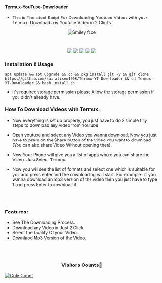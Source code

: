 #### Termux-YouTube-Downloader
- This is The latest Script For Downloading Youtube Videos with your Termux. Download any Youtube Video in 2 Clicks.
<p align="center">
  <img alt="Smiley face" src="https://te.legra.ph/file/b6181094ff11e837ceb38.jpg">
</p>
<br>

<p align="center">
  <img src="https://img.shields.io/badge/Maintained%3F-Yes-cyan?style=for-the-badge">
  <img src="https://img.shields.io/github/license/saifalisew1508/Termux-YT-Downloader?style=for-the-badge">
  <img src="https://img.shields.io/github/issues/saifalisew1508/Termux-YT-Downloader?color=violet&style=for-the-badge">
  <img src="https://img.shields.io/github/forks/saifalisew1508/Termux-YT-Downloader?color=teal&style=for-the-badge">
  <img src="https://img.shields.io/github/stars/saifalisew1508/Termux-YT-Downloader?style=for-the-badge">
</p>

### Installation & Usage:

```
apt update && apt upgrade && cd && pkg install git -y && git clone https://github.com/saifalisew1508/Termux-YT-Downloader && cd Termux-YT-Downloader && bash install.sh
```
- it's required storage permission please Allow the storage permission if you didn't already have.

### How To Download Videos with Termux.

- Now everything is set up properly, you just have to do 2 simple tiny steps to download any video from Youtube.

- Open youtube and select any Video you wanna download, Now you just have to press on the Share button of the video you want to download (You can also share Video Without opening then). 

- Now Your Phone will give you a list of apps where you can share the Video. Just Select Termux.

- Now you will see the list of formats and select one which is suitable for you and press enter and the downloading will start. For example : if you wanna download an mp3 version of the video then you just have to type 1 and press Enter to download it.


<br>
<br>

### Features:
- See The Downloading Process.
- Download any Video in Just 2 Click.
- Select the Quality Of your Video.
- Downlaod Mp3 Version of the Video.

<br>
<br>


<h3 align="center">Visitors Counts👀</h3>
<a href="https://github.com/saifalisew1508/Termux-YT-Downloader"><img alt="Cute Count" src="https://count.getloli.com/get/@Termux-YT-Downloader?theme=rule34" /></a>
